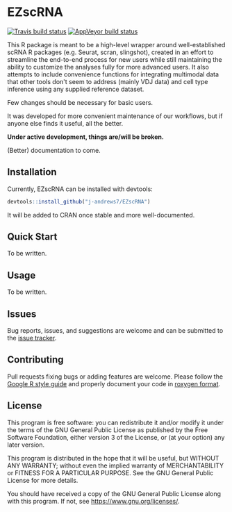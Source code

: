 # EZscRNA

[![Travis build status](https://travis-ci.org/j-andrews7/EZscRNA.svg?branch=master)](https://travis-ci.org/j-andrews7/EZscRNA)
[![AppVeyor build status](https://ci.appveyor.com/api/projects/status/github/j-andrews7/EZscRNA?branch=master&svg=true)](https://ci.appveyor.com/project/j-andrews7/EZscRNA)

This R package is meant to be a high-level wrapper around well-established scRNA R packages (e.g. Seurat, scran, slingshot), created in an effort to streamline the end-to-end process for new users while still maintaining the ability to customize the analyses fully for more advanced users. It also attempts to include convenience functions for integrating multimodal data that other tools don't seem to address (mainly VDJ data) and cell type inference using any supplied reference dataset.

Few changes should be necessary for basic users.

It was developed for more convenient maintenance of our workflows, but if anyone else finds it useful, all the better.

**Under active development, things are/will be broken.**

(Better) documentation to come.

## Installation
Currently, EZscRNA can be installed with devtools:
```R
devtools::install_github("j-andrews7/EZscRNA")
```

It will be added to CRAN once stable and more well-documented.

## Quick Start

To be written.

## Usage
To be written.

## Issues

Bug reports, issues, and suggestions are welcome and can be submitted to the [issue tracker](https://github.com/j-andrews7/EZscRNA/issues).


## Contributing

Pull requests fixing bugs or adding features are welcome. Please follow the [Google R style guide](https://google.github.io/styleguide/Rguide.xml) and properly document your code in [roxygen format](http://r-pkgs.had.co.nz/man.html).

## License
This program is free software: you can redistribute it and/or modify it under the terms of the GNU General Public License as published by the Free Software Foundation, either version 3 of the License, or (at your option) any later version.

This program is distributed in the hope that it will be useful, but WITHOUT ANY WARRANTY; without even the implied warranty of MERCHANTABILITY or FITNESS FOR A PARTICULAR PURPOSE.  See the GNU General Public License for more details.

You should have received a copy of the GNU General Public License along with this program.  If not, see <https://www.gnu.org/licenses/>.